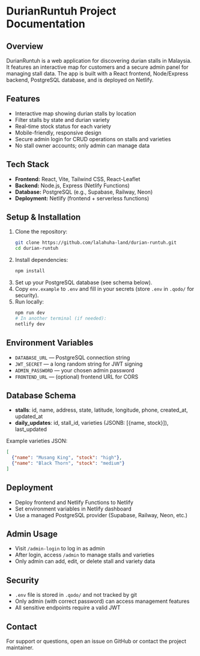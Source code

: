 # DurianRuntuh Project Documentation

## Overview
DurianRuntuh is a web application for discovering durian stalls in Malaysia. It features an interactive map for customers and a secure admin panel for managing stall data. The app is built with a React frontend, Node/Express backend, PostgreSQL database, and is deployed on Netlify.

## Features
- Interactive map showing durian stalls by location
- Filter stalls by state and durian variety
- Real-time stock status for each variety
- Mobile-friendly, responsive design
- Secure admin login for CRUD operations on stalls and varieties
- No stall owner accounts; only admin can manage data

## Tech Stack
- **Frontend:** React, Vite, Tailwind CSS, React-Leaflet
- **Backend:** Node.js, Express (Netlify Functions)
- **Database:** PostgreSQL (e.g., Supabase, Railway, Neon)
- **Deployment:** Netlify (frontend + serverless functions)

## Setup & Installation
1. Clone the repository:
   ```bash
   git clone https://github.com/lalahuha-land/durian-runtuh.git
   cd durian-runtuh
   ```
2. Install dependencies:
   ```bash
   npm install
   ```
3. Set up your PostgreSQL database (see schema below).
4. Copy `env.example` to `.env` and fill in your secrets (store `.env` in `.qodo/` for security).
5. Run locally:
   ```bash
   npm run dev
   # In another terminal (if needed):
   netlify dev
   ```

## Environment Variables
- `DATABASE_URL` — PostgreSQL connection string
- `JWT_SECRET` — a long random string for JWT signing
- `ADMIN_PASSWORD` — your chosen admin password
- `FRONTEND_URL` — (optional) frontend URL for CORS

## Database Schema
- **stalls**: id, name, address, state, latitude, longitude, phone, created_at, updated_at
- **daily_updates**: id, stall_id, varieties (JSONB: [{name, stock}]), last_updated

Example varieties JSON:
```json
[
  {"name": "Musang King", "stock": "high"},
  {"name": "Black Thorn", "stock": "medium"}
]
```

## Deployment
- Deploy frontend and Netlify Functions to Netlify
- Set environment variables in Netlify dashboard
- Use a managed PostgreSQL provider (Supabase, Railway, Neon, etc.)

## Admin Usage
- Visit `/admin-login` to log in as admin
- After login, access `/admin` to manage stalls and varieties
- Only admin can add, edit, or delete stall and variety data

## Security
- `.env` file is stored in `.qodo/` and not tracked by git
- Only admin (with correct password) can access management features
- All sensitive endpoints require a valid JWT

## Contact
For support or questions, open an issue on GitHub or contact the project maintainer. 